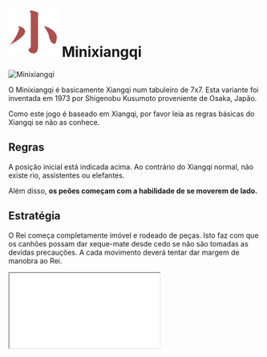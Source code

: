 
# ![Minixiangqi](https://github.com/gbtami/pychess-variants/blob/master/static/icons/Minixiangqi.svg) Minixiangqi

![Minixiangqi](https://github.com/gbtami/pychess-variants/blob/master/static/images/XiangqiGuide/Minixiangqi.png)

O Minixiangqi é basicamente Xiangqi num tabuleiro de 7x7. Esta variante foi inventada em 1973 por Shigenobu Kusumoto proveniente de Osaka, Japão.

Como este jogo é baseado em Xiangqi, por favor leia as regras básicas do Xiangqi se não as conhece.

## Regras

A posição inicial está indicada acima. Ao contrário do Xiangqi normal, não existe rio, assistentes ou elefantes. 

Além disso, **os peões começam com a habilidade de se moverem de lado.**

## Estratégia

O Rei começa completamente imóvel e rodeado de peças. Isto faz com que os canhões possam dar xeque-mate desde cedo se não são tomadas as devidas precauções. A cada movimento deverá tentar dar margem de manobra ao Rei.
<div class="embed"><iframe src="/embed/2PsVfJty?ply=3" scrolling="no"></iframe></div>